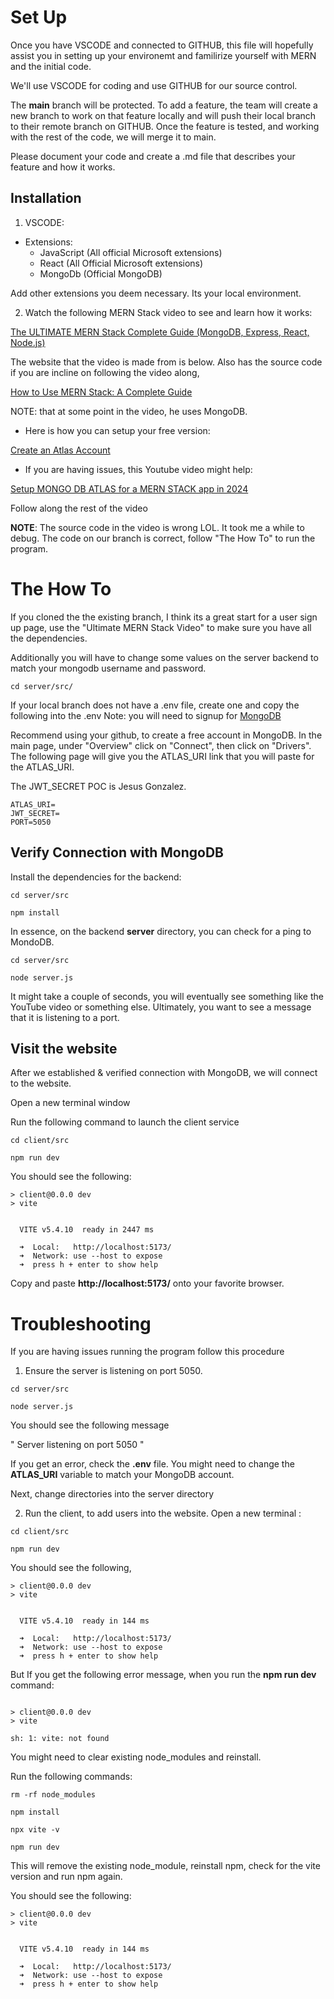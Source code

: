 # Set Up

Once you have VSCODE and connected to GITHUB, this file will hopefully assist you in setting up your environemt and familirize yourself with MERN and the initial code.

We'll use VSCODE for coding and use GITHUB for our source control. 

The **main** branch will be protected. To add a feature, the team will create a new branch to work on that feature locally and will push their local branch to their remote branch on GITHUB. Once the feature is tested, and working with the rest of the code, we will merge it to main. 

Please document your code and create a .md file that describes your feature and how it works.

## Installation
1. VSCODE:
- Extensions:
    - JavaScript (All official Microsoft extensions)
    - React (All Official Microsoft extensions)
    - MongoDb (Official MongoDB)
 
Add other extensions you deem necessary. Its your local environment.

2. Watch the following MERN Stack video to see and learn how it works:

[The ULTIMATE MERN Stack Complete Guide (MongoDB, Express, React, Node.js)](https://youtu.be/4nKWREmCvsE?si=i_RXxHYYVxGCLxN8)

The website that the video is made from is below. Also has the source code if you are incline on following the video along,

[How to Use MERN Stack: A Complete Guide](https://www.mongodb.com/resources/languages/mern-stack-tutorial)

NOTE: that at some point in the video, he uses MongoDB. 

- Here is how you can setup your free version:

[Create an Atlas Account](https://www.mongodb.com/docs/atlas/tutorial/create-atlas-account/)

- If you are having issues, this Youtube video might help:

[Setup MONGO DB ATLAS for a MERN STACK app in 2024](https://youtu.be/jmGgTPr8Kyw?si=N4tTRmQ1kxSCzFJg)

Follow along the rest of the video

**NOTE**: The source code in the video is wrong LOL. It took me a while to debug. The code on our branch is correct, follow "The How To" to run the program.

# The How To

If you cloned the the existing branch, I think its a great start for a user sign up page, use the "Ultimate MERN Stack Video" to make sure you
have all the dependencies. 

Additionally you will have to change some values on the server backend to match your mongodb username and password.

```
cd server/src/

```

If your local branch does not have a .env file, create one and copy the following into the .env
Note: you will need to signup for [MongoDB](https://account.mongodb.com/account/login?n=https%3A%2F%2Fcloud.mongodb.com%2Fv2%2F671c19ee35523936bc1cc61d&nextHash=%23overview&signedOut=true)

Recommend using your github, to create a free account in MongoDB. In the main page, under "Overview" click on "Connect", then click on "Drivers". The following page will give you the ATLAS_URI link that you will paste for the ATLAS_URI.

The JWT_SECRET POC is Jesus Gonzalez.
```
ATLAS_URI=
JWT_SECRET=
PORT=5050
```

## Verify Connection with MongoDB
Install the dependencies for the backend:

```
cd server/src

npm install
```

In essence, on the backend **server** directory, you can check for a ping to MondoDB.

```
cd server/src

node server.js

```

It might take a couple of seconds, you will eventually see something like the YouTube video or something else. Ultimately, you want to see a message that it is listening to a port.

## Visit the website

After we established & verified connection with MongoDB, we will connect to the website.

Open a new terminal window

Run the following command to launch the client service

```
cd client/src

npm run dev

```

You should see the following: 

```
> client@0.0.0 dev
> vite


  VITE v5.4.10  ready in 2447 ms

  ➜  Local:   http://localhost:5173/
  ➜  Network: use --host to expose
  ➜  press h + enter to show help

```
Copy and paste **http://localhost:5173/** onto your favorite browser. 

# Troubleshooting

If you are having issues running the program follow this procedure

1. Ensure the server is listening on port 5050.

```
cd server/src

node server.js

```
You should see the following message 

" Server listening on port 5050 "

If you get an error, check the **.env** file. You might need to change the **ATLAS_URI** variable to match your MongoDB account.

Next, change directories into the server directory

2. Run the client, to add users into the website. Open a new terminal :

```
cd client/src

npm run dev

```

You should see the following, 

```
> client@0.0.0 dev
> vite


  VITE v5.4.10  ready in 144 ms

  ➜  Local:   http://localhost:5173/
  ➜  Network: use --host to expose
  ➜  press h + enter to show help

```

But If you get the following error message, when you run the **npm run dev** command:

```

> client@0.0.0 dev
> vite

sh: 1: vite: not found
```

You  might need to clear existing node_modules and reinstall. 

Run the following commands:

```
rm -rf node_modules

npm install

npx vite -v

npm run dev

```

This will remove the existing node_module, reinstall npm, check for the vite version and run npm again.

You should see the following:

```
> client@0.0.0 dev
> vite


  VITE v5.4.10  ready in 144 ms

  ➜  Local:   http://localhost:5173/
  ➜  Network: use --host to expose
  ➜  press h + enter to show help
```
